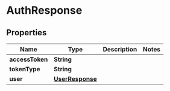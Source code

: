 

# AuthResponse


## Properties

| Name | Type | Description | Notes |
|------------ | ------------- | ------------- | -------------|
|**accessToken** | **String** |  |  |
|**tokenType** | **String** |  |  |
|**user** | [**UserResponse**](UserResponse.md) |  |  |



